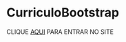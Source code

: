 # CurriculoBootstrap
CLIQUE [AQUI](https://gsampaiowz.github.io/curriculoBootstrapEtec/) PARA ENTRAR NO SITE

